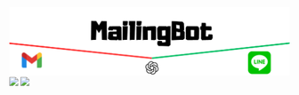 ![代替テキスト](https://github.com/yuuichi-exjsb/mailing_bot/blob/main/MailingBot.png)
<img src = "https://img.shields.io/badge/${#4285F4}-${GoogleAppsScript}-${critical}.svg">
<img src="https://img.shields.io/badge/${#4285F4}-${GoogleAppsScript}-${critical}.svg?logo=php&style=flat">
